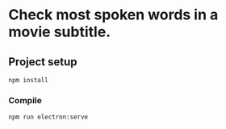 # Check most spoken words in a movie subtitle.

## Project setup
```
npm install
```

### Compile
```
npm run electron:serve
```

